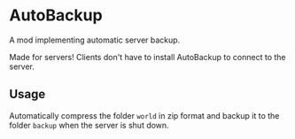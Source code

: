 # AutoBackup

A mod implementing automatic server backup.

Made for servers! Clients don't have to install AutoBackup to connect to the server.

## Usage

Automatically compress the folder `world` in zip format and backup it to the folder `backup` when the server is shut down.
